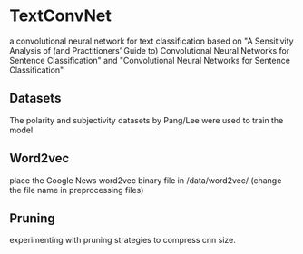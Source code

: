 # TextConvNet

a convolutional neural network for text classification based on "A Sensitivity Analysis of (and Practitioners’ Guide to) Convolutional
Neural Networks for Sentence Classification" and "Convolutional Neural Networks for Sentence Classification"

## Datasets

The polarity and subjectivity datasets by Pang/Lee were used to train the model

## Word2vec

place the Google News word2vec binary file in /data/word2vec/ (change the file name in preprocessing files)

## Pruning

experimenting with pruning strategies to compress cnn size.
